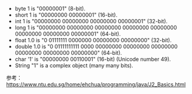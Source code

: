 - byte 1 is "00000001" (8-bit).
- short 1 is "00000000 00000001" (16-bit).
- int 1 is "00000000 00000000 00000000 00000001" (32-bit).
- long 1 is "00000000 00000000 00000000 00000000 00000000 00000000 00000000 00000001" (64-bit).
- float 1.0 is "0 01111111 0000000 00000000 00000000" (32-bit).
- double 1.0 is "0 01111111111 0000 00000000 00000000 00000000 00000000 00000000 00000000" (64-bit).
- char '1' is "00000000 00110001" (16-bit) (Unicode number 49).
- String "1" is a complex object (many many bits).

参考：https://www.ntu.edu.sg/home/ehchua/programming/java/J2_Basics.html